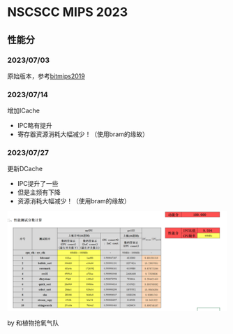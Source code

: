 # NSCSCC MIPS 2023
## 性能分

### 2023/07/03

原始版本，参考[bitmips2019](https://github.com/Silverster98/bitmips2019)

### 2023/07/14

增加ICache
* IPC略有提升
* 寄存器资源消耗大幅减少！（使用bram的缘故）
### 2023/07/27

更新DCache
* IPC提升了一些
* 但是主频有下降
* 资源消耗大幅减少！（使用bram的缘故）

![](./sources/perf.png)

by 和植物抢氧气队